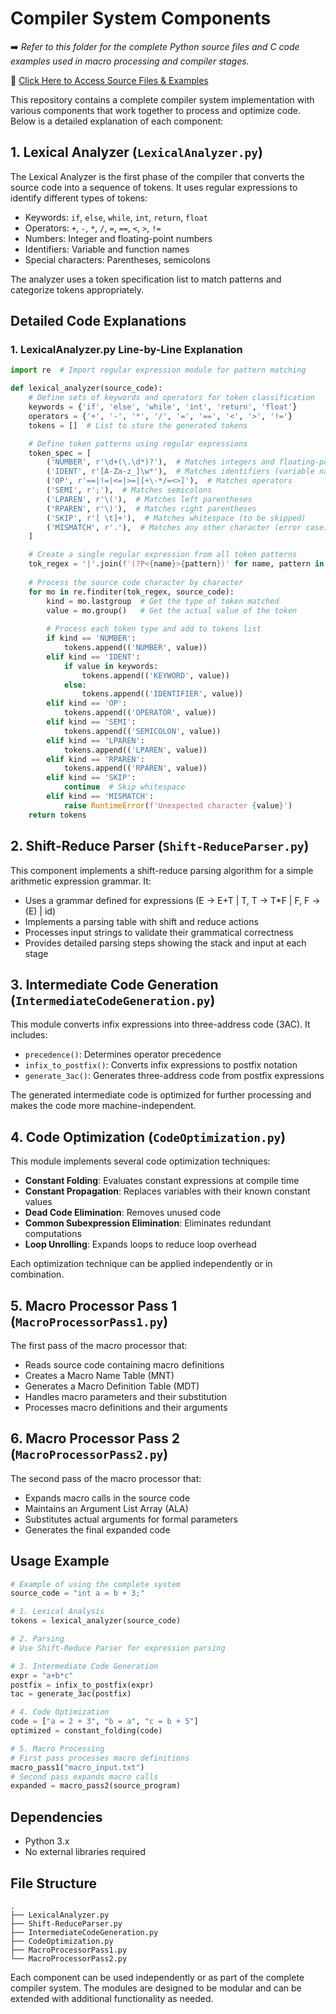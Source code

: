 # Compiler System Components

➡️ *Refer to this folder for the complete Python source files and C code examples used in macro processing and compiler stages.*

📁 [Click Here to Access Source Files & Examples](https://tinyurl.com/Expspcc)  

This repository contains a complete compiler system implementation with various components that work together to process and optimize code. Below is a detailed explanation of each component:

## 1. Lexical Analyzer (`LexicalAnalyzer.py`)

The Lexical Analyzer is the first phase of the compiler that converts the source code into a sequence of tokens. It uses regular expressions to identify different types of tokens:

- Keywords: `if`, `else`, `while`, `int`, `return`, `float`
- Operators: `+`, `-`, `*`, `/`, `=`, `==`, `<`, `>`, `!=`
- Numbers: Integer and floating-point numbers
- Identifiers: Variable and function names
- Special characters: Parentheses, semicolons

The analyzer uses a token specification list to match patterns and categorize tokens appropriately.

## Detailed Code Explanations

### 1. LexicalAnalyzer.py Line-by-Line Explanation

```python
import re  # Import regular expression module for pattern matching

def lexical_analyzer(source_code):
    # Define sets of keywords and operators for token classification
    keywords = {'if', 'else', 'while', 'int', 'return', 'float'}
    operators = {'+', '-', '*', '/', '=', '==', '<', '>', '!='}
    tokens = []  # List to store the generated tokens

    # Define token patterns using regular expressions
    token_spec = [
        ('NUMBER', r'\d+(\.\d*)?'),  # Matches integers and floating-point numbers
        ('IDENT', r'[A-Za-z_]\w*'),  # Matches identifiers (variable names)
        ('OP', r'==|!=|<=|>=|[+\-*/=<>]'),  # Matches operators
        ('SEMI', r';'),  # Matches semicolons
        ('LPAREN', r'\('),  # Matches left parentheses
        ('RPAREN', r'\)'),  # Matches right parentheses
        ('SKIP', r'[ \t]+'),  # Matches whitespace (to be skipped)
        ('MISMATCH', r'.'),  # Matches any other character (error case)
    ]

    # Create a single regular expression from all token patterns
    tok_regex = '|'.join(f'(?P<{name}>{pattern})' for name, pattern in token_spec)
    
    # Process the source code character by character
    for mo in re.finditer(tok_regex, source_code):
        kind = mo.lastgroup  # Get the type of token matched
        value = mo.group()   # Get the actual value of the token
        
        # Process each token type and add to tokens list
        if kind == 'NUMBER':
            tokens.append(('NUMBER', value))
        elif kind == 'IDENT':
            if value in keywords:
                tokens.append(('KEYWORD', value))
            else:
                tokens.append(('IDENTIFIER', value))
        elif kind == 'OP':
            tokens.append(('OPERATOR', value))
        elif kind == 'SEMI':
            tokens.append(('SEMICOLON', value))
        elif kind == 'LPAREN':
            tokens.append(('LPAREN', value))
        elif kind == 'RPAREN':
            tokens.append(('RPAREN', value))
        elif kind == 'SKIP':
            continue  # Skip whitespace
        elif kind == 'MISMATCH':
            raise RuntimeError(f'Unexpected character {value}')
    return tokens
```

## 2. Shift-Reduce Parser (`Shift-ReduceParser.py`)

This component implements a shift-reduce parsing algorithm for a simple arithmetic expression grammar. It:

- Uses a grammar defined for expressions (E → E+T | T, T → T*F | F, F → (E) | id)
- Implements a parsing table with shift and reduce actions
- Processes input strings to validate their grammatical correctness
- Provides detailed parsing steps showing the stack and input at each stage

## 3. Intermediate Code Generation (`IntermediateCodeGeneration.py`)

This module converts infix expressions into three-address code (3AC). It includes:

- `precedence()`: Determines operator precedence
- `infix_to_postfix()`: Converts infix expressions to postfix notation
- `generate_3ac()`: Generates three-address code from postfix expressions

The generated intermediate code is optimized for further processing and makes the code more machine-independent.

## 4. Code Optimization (`CodeOptimization.py`)

This module implements several code optimization techniques:

- **Constant Folding**: Evaluates constant expressions at compile time
- **Constant Propagation**: Replaces variables with their known constant values
- **Dead Code Elimination**: Removes unused code
- **Common Subexpression Elimination**: Eliminates redundant computations
- **Loop Unrolling**: Expands loops to reduce loop overhead

Each optimization technique can be applied independently or in combination.

## 5. Macro Processor Pass 1 (`MacroProcessorPass1.py`)

The first pass of the macro processor that:

- Reads source code containing macro definitions
- Creates a Macro Name Table (MNT)
- Generates a Macro Definition Table (MDT)
- Handles macro parameters and their substitution
- Processes macro definitions and their arguments

## 6. Macro Processor Pass 2 (`MacroProcessorPass2.py`)

The second pass of the macro processor that:

- Expands macro calls in the source code
- Maintains an Argument List Array (ALA)
- Substitutes actual arguments for formal parameters
- Generates the final expanded code

## Usage Example

```python
# Example of using the complete system
source_code = "int a = b + 3;"

# 1. Lexical Analysis
tokens = lexical_analyzer(source_code)

# 2. Parsing
# Use Shift-Reduce Parser for expression parsing

# 3. Intermediate Code Generation
expr = "a+b*c"
postfix = infix_to_postfix(expr)
tac = generate_3ac(postfix)

# 4. Code Optimization
code = ["a = 2 + 3", "b = a", "c = b + 5"]
optimized = constant_folding(code)

# 5. Macro Processing
# First pass processes macro definitions
macro_pass1("macro_input.txt")
# Second pass expands macro calls
expanded = macro_pass2(source_program)
```

## Dependencies

- Python 3.x
- No external libraries required

## File Structure

```
.
├── LexicalAnalyzer.py
├── Shift-ReduceParser.py
├── IntermediateCodeGeneration.py
├── CodeOptimization.py
├── MacroProcessorPass1.py
└── MacroProcessorPass2.py
```

Each component can be used independently or as part of the complete compiler system. The modules are designed to be modular and can be extended with additional functionality as needed. 

